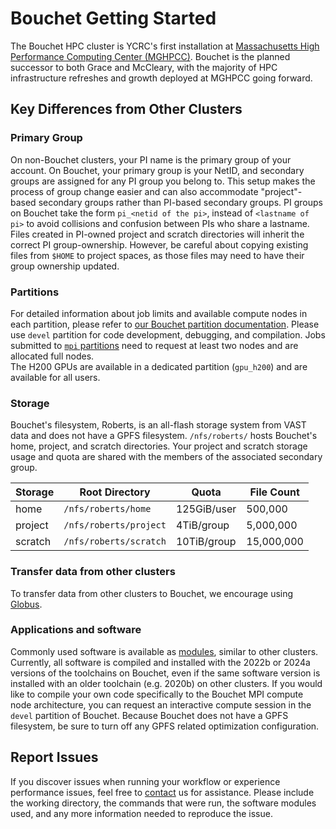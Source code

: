 # Bouchet Getting Started

The Bouchet HPC cluster is YCRC's first installation at [Massachusetts High Performance Computing Center (MGHPCC)](https://www.mghpcc.org/). 
Bouchet is the planned successor to both Grace and McCleary, with the majority of HPC infrastructure refreshes and growth deployed at MGHPCC going forward.

## Key Differences from Other Clusters

### Primary Group

On non-Bouchet clusters, your PI name is the primary group of your account. 
On Bouchet, your primary group is your NetID, and secondary groups are assigned for any PI group you belong to.
This setup makes the process of group change easier and can also accommodate 
"project"-based secondary groups rather than PI-based secondary groups.
PI groups on Bouchet take the form `pi_<netid of the pi>`, instead of `<lastname of pi>` to avoid collisions and confusion between PIs who share a lastname.    
Files created in PI-owned project and scratch directories will inherit the correct PI group-ownership.
However, be careful about copying existing files from `$HOME` to project spaces, as those files may need to have their group ownership updated.

### Partitions

For detailed information about job limits and available compute nodes in each 
partition, please refer to [our Bouchet partition documentation](/clusters/bouchet/#partitions-and-hardware). 
Please use `devel` partition for code development, debugging, and compilation. 
Jobs submitted to [`mpi` partitions](/clusters-at-yale/job-scheduling/mpi/) need to request at least two nodes and are allocated full nodes.   
The H200 GPUs are available in a dedicated partition (`gpu_h200`) and are available for all users.

### Storage

Bouchet's filesystem, Roberts, is an all-flash storage system from VAST data and does not have a GPFS filesystem. 
`/nfs/roberts/` hosts Bouchet's home, project, and scratch directories. 
Your project and scratch storage usage and quota are shared with the members of the associated secondary group.
 

|Storage         | Root Directory            | Quota                                   | File Count | 
|----------------|---------------------------|-----------------------------------------|------------|
| home           | `/nfs/roberts/home`       | 125GiB/user                             | 500,000    | 
| project        | `/nfs/roberts/project`    | 4TiB/group                              | 5,000,000  | 
| scratch        | `/nfs/roberts/scratch`    | 10TiB/group                             | 15,000,000 |


### Transfer data from other clusters

To transfer data from other clusters to Bouchet, we encourage using [Globus](/data/globus/).


### Applications and software

Commonly used software is available as [modules](/applications/modules/), similar to other clusters. 
Currently, all software is compiled and installed with the 2022b or 2024a versions of the toolchains on Bouchet, even if the same software version is installed with an older toolchain (e.g. 2020b) on other clusters.
If you would like to compile your own code specifically to the Bouchet MPI compute node architecture, you can request an interactive compute session in the `devel` partition of Bouchet. 
Because Bouchet does not have a GPFS filesystem, be sure to turn off any GPFS related optimization configuration. 


## Report Issues

If you discover issues when running your workflow or experience performance issues, feel free to [contact](/) us for assistance. 
Please include the working directory, the commands that were run, the software modules used, and any more information needed to reproduce the issue.






  
